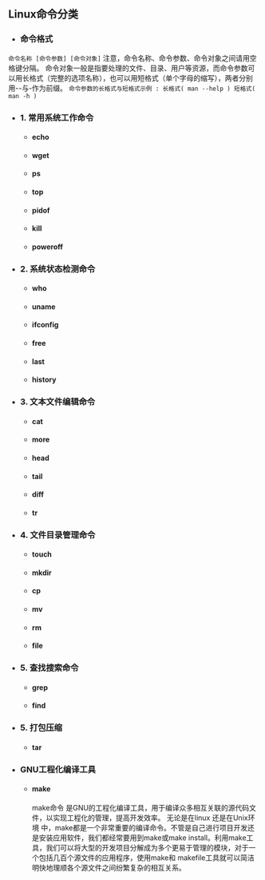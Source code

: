 ## Linux命令分类

- ### 命令格式
```命令名称 [命令参数] [命令对象]```
注意，命令名称、命令参数、命令对象之间请用空格键分隔。
命令对象一般是指要处理的文件、目录、用户等资源，而命令参数可以用长格式（完整的选项名称），也可以用短格式（单个字母的缩写），两者分别用--与-作为前缀。
```命令参数的长格式与短格式示例 : 长格式( man --help ) 短格式( man -h )```


- ### 1. 常用系统工作命令
	
	- #### echo
	- #### wget
	- #### ps
	- #### top
	- #### pidof
	- #### kill
	- #### poweroff

- ### 2. 系统状态检测命令

	- #### who
	- #### uname
	- #### ifconfig
	- #### free
	- #### last
	- #### history


- ### 3. 文本文件编辑命令

	- #### cat

	- #### more

	- #### head

	- #### tail

	- #### diff

	- #### tr

- ### 4. 文件目录管理命令

	- #### touch

	- #### mkdir

	- #### cp

	- #### mv

	- #### rm

	- #### file

- ### 5. 查找搜索命令

	- #### grep

	- #### find

- ### 5. 打包压缩

	- #### tar




- ### GNU工程化编译工具
    - #### make
        make命令 是GNU的工程化编译工具，用于编译众多相互关联的源代码文件，以实现工程化的管理，提高开发效率。
        无论是在linux 还是在Unix环境 中，make都是一个非常重要的编译命令。不管是自己进行项目开发还是安装应用软件，我们都经常要用到make或make install。利用make工具，我们可以将大型的开发项目分解成为多个更易于管理的模块，对于一个包括几百个源文件的应用程序，使用make和 makefile工具就可以简洁明快地理顺各个源文件之间纷繁复杂的相互关系。
 

